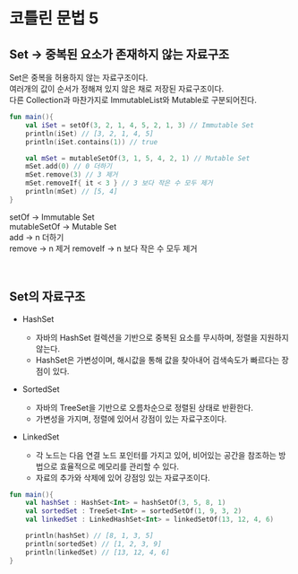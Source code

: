 # 코틀린 문법 5

## Set -> 중복된 요소가 존재하지 않는 자료구조

Set은 중복을 허용하지 않는 자료구조이다.   
여러개의 값이 순서가 정해져 있지 않은 채로 저장된 자료구조이다.   
다른 Collection과 마찬가지로 ImmutableList와 Mutable로 구분되어진다.   

```kotlin
fun main(){
    val iSet = setOf(3, 2, 1, 4, 5, 2, 1, 3) // Immutable Set
    println(iSet) // [3, 2, 1, 4, 5]
    println(iSet.contains(1)) // true

    val mSet = mutableSetOf(3, 1, 5, 4, 2, 1) // Mutable Set
    mSet.add(0) // 0 더하기
    mSet.remove(3) // 3 제거
    mSet.removeIf{ it < 3 } // 3 보다 작은 수 모두 제거
    println(mSet) // [5, 4]
}
```

setOf -> Immutable Set   
mutableSetOf -> Mutable Set   
add -> n 더하기   
remove -> n 제거 
removeIf -> n 보다 작은 수 모두 제거

<br>

## Set의 자료구조

* HashSet
  * 자바의 HashSet 컬렉션을 기반으로 중복된 요소를 무시하며, 정렬을 지원하지 않는다.
  * HashSet은 가변성이며, 해시값을 통해 값을 찾아내어 검색속도가 빠르다는 장점이 있다.

* SortedSet
  * 자바의 TreeSet을 기반으로 오름차순으로 정렬된 상태로 반환한다.
  * 가변성을 가지며, 정렬에 있어서 강점이 있는 자료구조이다.

* LinkedSet
  * 각 노드는 다음 연결 노드 포인터를 가지고 있어, 비어있는 공간을 참조하는 방법으로 효율적으로 메모리를 관리할 수 있다.
  * 자료의 추가와 삭제에 있어 강점잉 있는 자료구조이다.

```kotlin
fun main(){
    val hashSet : HashSet<Int> = hashSetOf(3, 5, 8, 1)
    val sortedSet : TreeSet<Int> = sortedSetOf(1, 9, 3, 2)
    val linkedSet : LinkedHashSet<Int> = linkedSetOf(13, 12, 4, 6)

    println(hashSet) // [8, 1, 3, 5]
    println(sortedSet) // [1, 2, 3, 9] 
    println(linkedSet) // [13, 12, 4, 6]
}
```